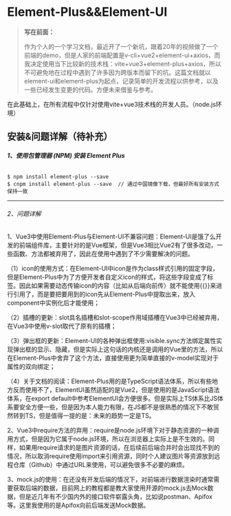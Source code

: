 # Element-Plus&&Element-UI

> **写在前面：**
>
> 作为个人的一个学习文档，最近开了一个新坑，跟着20年的视频做了一个前端的demo，但是人家的前端配置是v-cli+vue2+element-ui+axios，而我决定使用当下比较新的技术栈：vite+vue3+element-plus+axios，所以不可避免地在过程中遇到了许多因为跨版本而留下的坑。这篇文档就以element-ui和element-plus为起点，记录简单的开发流程以供参考，以及一些已经发生变更的代码。方便未来借鉴与参考。

在此基础上，在所有流程中仅针对使用vite+vue3技术栈的开发人员。（node.js环境）

## 安装&问题详解（待补充）

###### **1、使用包管理器 (NPM) 安装 Element Plus**

```
$ npm install element-plus --save
$ cnpm install element-plus --save  // 通过中国镜像下载，但最好所有安装方式保持一致
```

------

###### 2、问题详解

1、Vue3中使用Element-Plus与Element-UI不兼容问题：Element-UI是饿了么开发的前端组件库，主要针对的是Vue框架，但是Vue3相比Vue2有了很多改动，一些函数、方法都被弃用了，因此在使用中遇到了不少需要解决的问题。

（1）icon的使用方式：在Element-UI中icon是作为class样式引用的固定字段，但是Element-Plus中为了方便开发者自定义icon的样式，将这些字段变成了标签。因此如果需要动态传输icon的内容（比如从后端向前传）就不能使用{{}}来进行引用了，而是要把要用到的icon先从Element-Plus中提取出来，放入component中实例化后才能使用；

（2）插槽的更新：slot具名插槽和slot-scope作用域插槽在Vue3中已经被弃用，在Vue3中使用v-slot取代了原有的插槽；

（3）弹出框的更新：Element-UI的各种弹出框使用:visible.sync方法绑定属性实现弹出框的显示、隐藏，但是实际上这句话的内核还是调用的Vue里的方法，所以在Element-Plus中舍弃了这个方法，直接使用更为简单直接的v-model实现对于属性的双向绑定；

（4）关于文档的阅读：Element-Plus用的是TypeScript语法体系，所以有些地方反而使用不了，ElementUI虽然适配的是Vue2，但是使用的是JavaScript语法体系，在export default中参考ElementUI会方便很多。但是实际上TS体系比JS体系要安全方便一些，但是因为本人能力有限，在JS都不是很熟悉的情况下不敢贸然转到TS，但是值得一提的是：未来的趋势一定是TS。

 

2、Vue3中require方法的弃用：require是node.js环境下对于静态资源的一种调用方式，但是因为它属于node.js环境，所以在浏览器上实际上是不生效的。同样，如果用require请求的是图片资源的话，在后续前后端合并时会出现找不到的情况，所以取消require使用import来引用资源，同时个人建议图片等资源放到远程仓库（Github）中通过URL来使用，可以避免很多不必要的麻烦。

 

3、mock.js的使用：在还没有开发后端的情况下，对前端进行数据渲染时通常需要获取后端的数据，目前网上的教程都是教大家使用开源的mock.js去Mock数据，但是近几年有不少国内外的接口软件崭露头角，比如说postman、Apifox等。这里我使用的是Apifox向前后端发送Mock数据。